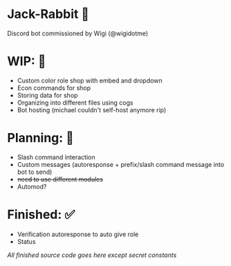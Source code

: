 # Jack-Rabbit 🥕
Discord bot commissioned by Wigi (@wigidotme)

# WIP: 💬
- Custom color role shop with embed and dropdown
- Econ commands for shop
- Storing data for shop
- Organizing into different files using cogs
- Bot hosting (michael couldn't self-host anymore rip)

# Planning: 💭
- Slash command interaction
- Custom messages (autoresponse + prefix/slash command message into bot to send)
- ~~need to use different modules~~
- Automod?

# Finished: ✅
- Verification autoresponse to auto give role
- Status

*All finished source code goes here except secret constants*
